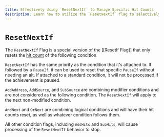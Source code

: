 ```yaml
---
title: Effectively Using `ResetNextIf` to Manage Specific Hit Counts
description: Learn how to utilize the `ResetNextIf` flag to selectively reset hit counts of specific conditions, ensuring precise control over achievement progression and avoiding unwanted resets.
---
```


# `ResetNextIf`

The `ResetNextIf` Flag is a special version of the [[ResetIf Flag]] that only resets the [hit count](/developer-docs/hit-counts) of the following condition.

`ResetNextIf` has the same priority as the condition that it's attached to. If followed by a `PauseIf`, it can be used to reset that specific `PauseIf` without needing an alt. If attached to a standard condition, it will not be processed if the achievement is paused.

`AddAddress`, `AddSource`, and `SubSource` are combining modifier conditions and are not considered as the following condition. The `ResetNextIf` will apply to the next non-modified condition.

`AndNext` and `OrNext` are combining logical conditions and will have their hit counts reset, as well as whatever condition follows them.

All other condition flags, including `AddHits` and `SubHits`, will cause processing of the `ResetNextIf` behavior to stop.
